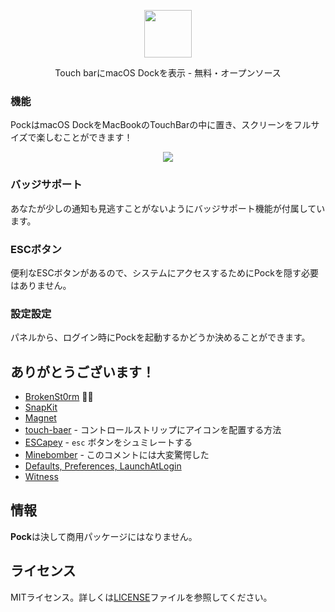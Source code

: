 <p align="center"><img src="https://raw.githubusercontent.com/pigigaldi/Pock/master/Resources/pock_logo_b.png" width="76"/></p>
<p align="center">Touch barにmacOS Dockを表示 - 無料・オープンソース</p>

### 機能
PockはmacOS DockをMacBookのTouchBarの中に置き、スクリーンをフルサイズで楽しむことができます！

<p align="center"><img src="https://raw.githubusercontent.com/pigigaldi/Pock/master/Resources/pock_preview.png"/></p>

### バッジサポート
あなたが少しの通知も見逃すことがないようにバッジサポート機能が付属しています。 

### ESCボタン
便利なESCボタンがあるので、システムにアクセスするためにPockを隠す必要はありません。

### 設定設定
パネルから、ログイン時にPockを起動するかどうか決めることができます。 

## ありがとうございます！
* [BrokenSt0rm](https://twitter.com/BrokenSt0rm) 🙅‍♂️
* [SnapKit](https://github.com/SnapKit/SnapKit)
* [Magnet](https://github.com/Clipy/Magnet)
* [touch-baer](https://github.com/a2/touch-baer) - コントロールストリップにアイコンを配置する方法
* [ESCapey](https://github.com/brianmichel/ESCapey) - `esc` ボタンをシュミレートする
* [Minebomber](https://stackoverflow.com/a/36115210) - このコメントには大変驚愕した
* [Defaults, Preferences, LaunchAtLogin](https://github.com/sindresorhus/)
* [Witness](https://github.com/njdehoog/Witness)

## 情報
**Pock**は決して商用パッケージにはなりません。

## ライセンス
MITライセンス。詳しくは[LICENSE](LICENSE)ファイルを参照してください。
